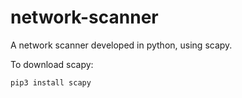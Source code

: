 # network-scanner
A network scanner developed in python, using scapy. 

To download scapy: 

`pip3 install scapy`
